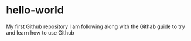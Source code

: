 # hello-world
My first Github repository
I am following along with the Githab guide to try and learn how to use Github
